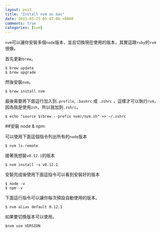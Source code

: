 ```yaml
---
layout: post
title: "Install nvm on mac"
date: 2015-03-25 05:47:08 +0800
comments: true
categories: [nvm]
---
```

`nvm`可以讓你安裝多個`node`版本，並且切換現在使用的版本，其實這跟`ruby`的`rvm`很像。

首先更新`brew`。

```
$ brew update
$ brew upgrade
```

然後安裝`nvm`。

`$ brew install nvm`

最後需要將下面這行加入到`.profile`, `.bashrc` 或 `.zshrc`	，這樣才可以執行`rvm`，因為我是使用`zsh`，所以我加到`.zshrc`。

`$ echo "source $(brew --prefix nvm)/nvm.sh" >> ~/.zshrc`

##安裝 node & npm

可以使用下面這個指令列出所有的`node`版本

`$ nvm ls-remote`

接著我想裝`v0.12.1`的版本

`$ nvm install -s v0.12.1`

安裝完成後使用下面這指令可以看到安裝好的版本

```
$ node -v
$ npm -v
```

下面這行指令可以讓你每次預設自動使用的版本。

`$ nvm alias default 0.12.1`

如果要切換版本可以使用。

`$nvm use VERSION`